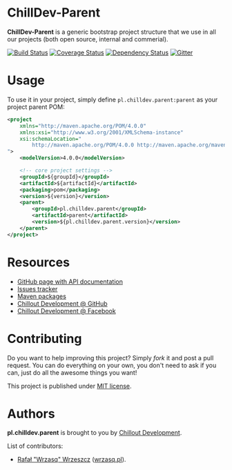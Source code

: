 <!---
# This file is part of the ChillDev-Parent.
#
# @license http://mit-license.org/ The MIT license
# @copyright 2015 © by Rafał Wrzeszcz - Wrzasq.pl.
-->

# ChillDev-Parent

**ChillDev-Parent** is a generic bootstrap project structure that we use in all our projects (both open source, internal and commerial).

[![Build Status](https://travis-ci.org/chilloutdevelopment/pl.chilldev.parent.svg)](https://travis-ci.org/chilloutdevelopment/pl.chilldev.parent)
[![Coverage Status](https://coveralls.io/repos/chilloutdevelopment/pl.chilldev.parent/badge.png?branch=develop)](https://coveralls.io/r/chilloutdevelopment/pl.chilldev.parent)
[![Dependency Status](https://www.versioneye.com/user/projects/555cb2e4634daa30fb00090e/badge.svg?style=flat)](https://www.versioneye.com/user/projects/555cb2e4634daa30fb00090e)
[![Gitter](https://badges.gitter.im/Join%20Chat.svg)](https://gitter.im/chilloutdevelopment/pl.chilldev.parent)

# Usage

To use it in your project, simply define `pl.chilldev.parent:parent` as your project parent POM:

```xml
<project
    xmlns="http://maven.apache.org/POM/4.0.0"
    xmlns:xsi="http://www.w3.org/2001/XMLSchema-instance"
    xsi:schemaLocation="
        http://maven.apache.org/POM/4.0.0 http://maven.apache.org/maven-v4_0_0.xsd
">
    <modelVersion>4.0.0</modelVersion>

    <!-- core project settings -->
    <groupId>${groupId}</groupId>
    <artifactId>${artifactId}</artifactId>
    <packaging>pom</packaging>
    <version>${version}</version>
    <parent>
        <groupId>pl.chilldev.parent</groupId>
        <artifactId>parent</artifactId>
        <version>${pl.chilldev.parent.version}</version>
    </parent>
</project>
```

# Resources

-   [GitHub page with API documentation](http://chilloutdevelopment.github.io/pl.chilldev.parent)
-   [Issues tracker](https://github.com/chilloutdevelopment/pl.chilldev.parent/issues)
-   [Maven packages](http://search.maven.org/#search%7Cga%7C1%7Cg%3A%22pl.chilldev.parent%22)
-   [Chillout Development @ GitHub](https://github.com/chilloutdevelopment)
-   [Chillout Development @ Facebook](http://www.facebook.com/chilldev)

# Contributing

Do you want to help improving this project? Simply *fork* it and post a pull request. You can do everything on your own, you don't need to ask if you can, just do all the awesome things you want!

This project is published under [MIT license](https://github.com/chilloutdevelopment/pl.chilldev.parent/tree/master/LICENSE).

# Authors

**pl.chilldev.parent** is brought to you by [Chillout Development](http://chilldev.pl).

List of contributors:

-   [Rafał "Wrzasq" Wrzeszcz](https://github.com/rafalwrzeszcz) ([wrzasq.pl](http://wrzasq.pl)).
